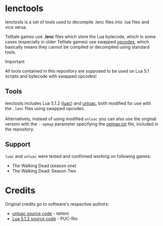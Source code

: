 # lenctools
<p>lenctools is a set of tools used to decompile .lenc files into .lua files and vice versa.</p>

Telltale games use <b>.lenc</b> files which store the Lua bytecode, which in some cases (especially in older Telltale games) use swapped [opcodes](https://en.wikipedia.org/wiki/Opcode), which basically means they cannot be compiled or decompiled using standard tools.

> [!IMPORTANT]
> All tools contained in this repository are supposed to be used on Lua 5.1 scripts and bytecode with swapped opcodes!

## Tools
lenctools includes Lua 5.1.2 ([luac](https://www.lua.org/manual/5.1/luac.html)) and [unluac](https://sourceforge.net/projects/unluac/), both modified for use with the `.lenc` files using swapped opcodes.<br/><br/>
Alternatively, instead of using modified `unluac` you can also use the original version with the `--opmap` parameter specifying the [opmap.txt](misc/opmap.txt) file, included in the repository.

## Support
`luac` and `unluac` were tested and confirmed working on following games:
- The Walking Dead (season one)
- The Walking Dead: Season Two

# Credits
Original credits go to software's respective authors:<br>
- [unluac source code](https://sourceforge.net/projects/unluac/) - tehtmi<br/>
- [Lua 5.1.2 source code](https://www.lua.org/ftp/) - PUC-Rio<br/>